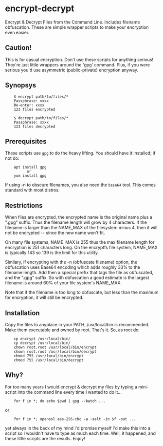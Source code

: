 # encrypt-decrypt
Encrypt &amp; Decrypt Files from the Command Line.
Includes filename obfuscation.
These are simple wrapper scripts to make your encryption even easier.

## Caution!

This is for casual encryption.  Don't use these scripts for anything serious!
They're just little wrappers around the 'gpg' command.
Plus, if you were serious you'd use asymmetric (public-private) encryption anyway.

## Synopsys

        $ encrypt path/to/files/*
        Passphrase: xxxx
        Re-enter: xxxx
        123 files encrypted

        $ decrypt path/to/files/*
        Passphrase: xxxx
        123 files decrypted


## Prerequisites

These scripts use `gpg` to do the heavy lifting.  You should have it installed; if not do:

        apt install gpg
              or
        yum install gpg

If using -n to obscure filenames, you also need the `base64` tool.
This comes standard with most distros.

## Restrictions

When files are encrypted, the encrypted name is the original name plus a ".gpg" suffix.
Thus the filename length will grow by 4 characters.  If the filename is larger than
the NAME_MAX of the filesystem minus 4, then it will not be encrypted -- since the new
name won't fit. 

On many file systems, NAME_MAX is 255 thus the max filename length for encryption
is 251 characters long.  On the encryptfs file system, NAME_MAX is typically 143
so 139 is the limit for this utility.

Similary, if encrypting with the -n (obfuscate filename) option, the obfuscation 
uses Base64 encoding which adds roughly 33% to the filename length.  Add then
a special prefix that tags the file as obfuscated, and the ".gpg" suffix.
So with obfuscation a good estimate is the largest filename is around 60% of
your file system's NAME_MAX.

Note that if the filename is too long to obfuscate, but less than the maximum for 
encryption, it will still be encrypted.

## Installation

Copy the files to anyplace in your PATH, /usr/local/bin is recommended.
Make them executable and owned by root.  That's it.  So, as root do:

        cp encrypt /usr/local/bin/
        cp decrypt /usr/local/bin/
        chown root.root /usr/local/bin/encrypt
        chown root.root /usr/local/bin/decrypt
        chmod 755 /usr/local/bin/encrypt
        chmod 755 /usr/local/bin/decrypt

## Why?

For too many years I would encrypt & decrypt my files by typing a mini-script
into the command line every time I wanted to do it...

        for f in *; do echo $pwd | gpg --batch ...

or

        for f in *; openssl aes-256-cbc -a -salt -in $f -out ...

yet always in the back of my mind I'd promise myself I'd make this into a script 
so I wouldn't have to type as much each time.  Well, it happened, and these
little scripts are the results.  Enjoy!

